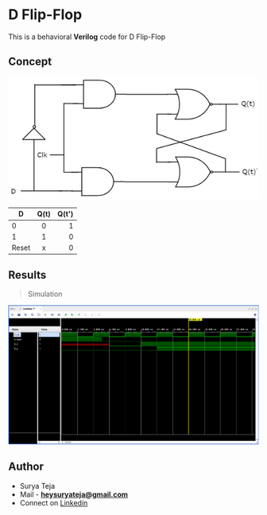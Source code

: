 # D Flip-Flop

This is a behavioral **Verilog** code for D Flip-Flop

## Concept

![](https://github.com/TheSuryaTeja/RTL-Design/blob/master/Flip-Flops/D_FLIP_FLOP/d_flipflop.jpg?raw=true)

<center>

|   D   | Q(t) | Q(t') |
| ----- |:----:| -----:|
|   0   |   0  |   1   |
|   1   |   1  |   0   |
| Reset |   x  |   0   |

</center>

## Results

>Simulation

![](https://github.com/TheSuryaTeja/RTL-Design/blob/master/Flip-Flops/D_FLIP_FLOP/simulation.PNG?raw=true)

## Author
* Surya Teja 
* Mail - **heysuryateja@gmail.com**
* Connect on [Linkedin](https://www.linkedin.com/in/suryateja2000/)
